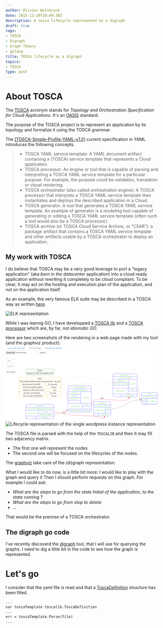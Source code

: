 ```yaml
---
author: Olivier Wulveryck
date: 2015-11-20T10:09:30Z
description: A tosca lifecycle represented as a digraph
draft: true
tags:
- TOSCA
- Digraph
- Graph Theory
- golang
title: TOSCA lifecycle as a digraph
topics:
- TOSCA
type: post
---
```


# About TOSCA

The [TOSCA](https://www.oasis-open.org/committees/tc_home.php?wg_abbrev=tosca) acronym stands for 
_Topology and Orchestration Specification for Cloud Applications_. It's an [OASIS](https://www.oasis-open.org) standard.

The purpose of the TOSCA project is to represent an application by its topology and formalize it using the TOSCA grammar.

The [[TOSCA-Simple-Profile-YAML-v1.0]](http://docs.oasis-open.org/tosca/TOSCA-Simple-Profile-YAML/v1.0/csprd01/TOSCA-Simp$le-Profile-YAML-v1.0-csprd01.html) 
current specification in YAML introduces the following concepts.

> - TOSCA YAML service template: A YAML document artifact containing a (TOSCA) service template that represents a Cloud application.
> - TOSCA processor: An engine or tool that is capable of parsing and interpreting a TOSCA YAML service template for a particular purpose. For example, the purpose could be validation, translation or visual rendering.
> - TOSCA orchestrator (also called orchestration engine): A TOSCA processor that interprets a TOSCA YAML service template then instantiates and deploys the described application in a Cloud.
> - TOSCA generator: A tool that generates a TOSCA YAML service template. An example of generator is a modeling tool capable of generating or editing a TOSCA YAML service template (often such a tool would also be a TOSCA processor).
> - TOSCA archive (or TOSCA Cloud Service Archive, or “CSAR”): a package artifact that contains a TOSCA YAML service template and other artifacts usable by a TOSCA orchestrator to deploy an application.

## My work with TOSCA

I do believe that TOSCA may be a very good leverage to port a "legacy application" (aka _born in the datacenter_ application) into a cloud ready application without rewriting it completely to be cloud compliant.
To be clear, It may act on the hosting and execution plan of the application, and not on the application itself.

As an example, the very famous ELK suite may be described in a TOSCA way as written [here](http://docs.oasis-open.org/tosca/TOSCA-Simple-Profile-YAML/v1.0/csprd01/TOSCA-Simple-Profile-YAML-v1.0-csprd01.html#USE_CASE_MULTI_TIER_1).

<img class="img-square img-responsive" src="http://docs.oasis-open.org/tosca/TOSCA-Simple-Profile-YAML/v1.0/csprd01/TOSCA-Simple-Profile-YAML-v1.0-csprd01_files/image037.jpg" alt="ELK representation"/>

While I was learnig GO, I have developped a [TOSCA lib](https://github.com/owulveryck/toscalib) and a [TOSCA processor](https://github.com/owulveryck/toscaviewer) which are, by far, not _idiomatic GO_.

Here are two screenshots of the rendering in a web page made with my tool (and the graphviz product):
<img class="img-responsive" src="/assets/images/toscaviewer_template_def.png" alt="Tosca view ofthe single instance wordpress"/>
<img class="img-responsive" src="/assets/images/toscaviewer_licecycle_def.png" alt="Lifecycle representation of the single wordpress instance representation"/>

The TOSCA file is parsed with the help of the `TOSCALIB` and then it may fill two adjacency matrix.

- The first one will represent the nodes
- The second one will be focused on the lifecycles of the nodes.

The [graphviz](http://graphviz.org) take care of the (di)graph representation.

What I would like to do now, is a little bit more: I would like to play with the graph and query it
Then I should perform requests on this graph. For example I could ask:

* _What are the steps to go from the state Initial of the application, to the state running_ ?
* _What are the steps to go from stop to delete_
* ...

That would be the premise of a TOSCA orchestrator.


## The digraph go code

I've recently discoverd the [digraph](https://github.com/golang/tools/tree/master/cmd/digraph) tool, that I will use for querying the graphs.
I need to dig a little bit in the code to see how the graph is represented.

# Let's go 

I consider that the yaml file is read and that a [ToscaDefinition](http://godoc.org/github.com/owulveryck/toscalib/#ToscaDefinition) structure has been filled.

```golang
...
var toscaTemplate toscalib.ToscaDefinition
...
err = toscaTemplate.Parse(file)
...
```

